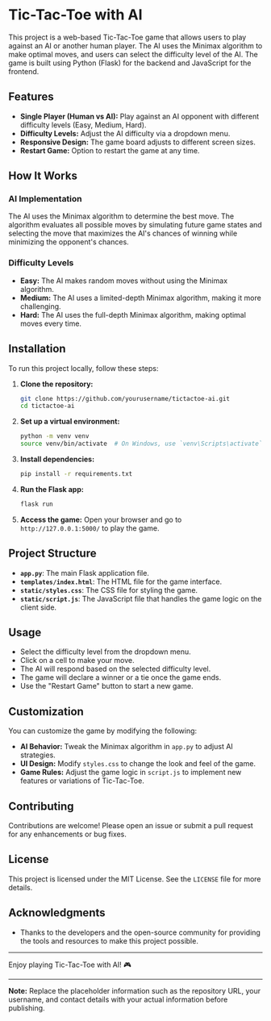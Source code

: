 # Tic-Tac-Toe with AI

This project is a web-based Tic-Tac-Toe game that allows users to play against an AI or another human player. The AI uses the Minimax algorithm to make optimal moves, and users can select the difficulty level of the AI. The game is built using Python (Flask) for the backend and JavaScript for the frontend.

## Features

- **Single Player (Human vs AI):** Play against an AI opponent with different difficulty levels (Easy, Medium, Hard).
- **Difficulty Levels:** Adjust the AI difficulty via a dropdown menu.
- **Responsive Design:** The game board adjusts to different screen sizes.
- **Restart Game:** Option to restart the game at any time.

## How It Works

### AI Implementation

The AI uses the Minimax algorithm to determine the best move. The algorithm evaluates all possible moves by simulating future game states and selecting the move that maximizes the AI's chances of winning while minimizing the opponent's chances.

### Difficulty Levels

- **Easy:** The AI makes random moves without using the Minimax algorithm.
- **Medium:** The AI uses a limited-depth Minimax algorithm, making it more challenging.
- **Hard:** The AI uses the full-depth Minimax algorithm, making optimal moves every time.

## Installation

To run this project locally, follow these steps:

1. **Clone the repository:**
   ```bash
   git clone https://github.com/yourusername/tictactoe-ai.git
   cd tictactoe-ai
   ```

2. **Set up a virtual environment:**
   ```bash
   python -m venv venv
   source venv/bin/activate  # On Windows, use `venv\Scripts\activate`
   ```

3. **Install dependencies:**
   ```bash
   pip install -r requirements.txt
   ```

4. **Run the Flask app:**
   ```bash
   flask run
   ```

5. **Access the game:**
   Open your browser and go to `http://127.0.0.1:5000/` to play the game.

## Project Structure

- **`app.py`**: The main Flask application file.
- **`templates/index.html`**: The HTML file for the game interface.
- **`static/styles.css`**: The CSS file for styling the game.
- **`static/script.js`**: The JavaScript file that handles the game logic on the client side.

## Usage

- Select the difficulty level from the dropdown menu.
- Click on a cell to make your move.
- The AI will respond based on the selected difficulty level.
- The game will declare a winner or a tie once the game ends.
- Use the "Restart Game" button to start a new game.

## Customization

You can customize the game by modifying the following:

- **AI Behavior:** Tweak the Minimax algorithm in `app.py` to adjust AI strategies.
- **UI Design:** Modify `styles.css` to change the look and feel of the game.
- **Game Rules:** Adjust the game logic in `script.js` to implement new features or variations of Tic-Tac-Toe.

## Contributing

Contributions are welcome! Please open an issue or submit a pull request for any enhancements or bug fixes.

## License

This project is licensed under the MIT License. See the `LICENSE` file for more details.

## Acknowledgments

- Thanks to the developers and the open-source community for providing the tools and resources to make this project possible.


---

Enjoy playing Tic-Tac-Toe with AI! 🎮

---

**Note:** Replace the placeholder information such as the repository URL, your username, and contact details with your actual information before publishing.
